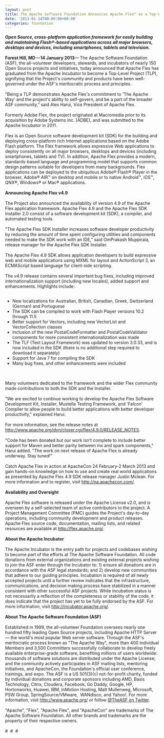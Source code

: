 ```yaml
---
layout: post
title: The Apache Software Foundation Announces Apache Flex™ as a Top-Level Project
date: '2013-01-14T00:00:00+00:00'
categories: foundation
---
```

<i><b>Open Source, cross-platform application framework for easily building and maintaining Flash®-based applications across all major browsers, desktops and devices, including smartphones, tablets and television.<br /></b></i><br /><b>Forest Hill, MD –-14 January 2013-–</b> The Apache Software Foundation (ASF), the all-volunteer developers, stewards, and incubators of nearly 150 Open Source projects and initiatives, today announced that Apache Flex has graduated from the Apache Incubator to become a Top-Level Project (TLP), signifying that the Project's community and products have been well-governed under the ASF's meritocratic process and principles.<br /> <br />&quot;Being a TLP demonstrates Apache Flex's commitment to 'The Apache Way' and the project's ability to self-govern, and be a part of the broader ASF community,” said Alex Harui, Vice President of Apache Flex.<br /> <br />Formerly Adobe Flex, the project originated at Macromedia prior to its acquisition by Adobe Systems Inc. (ADBE), and was submitted to the Apache Incubator in 2011.<br /> <br />Flex is an Open Source software development kit (SDK) for the building and deploying cross-platform rich Internet applications based on the Adobe Flash platform. The Flex framework allows expressive Web applications to deploy consistently on all major browsers, desktops and devices (including smartphones, tablets and TV). In addition, Apache Flex provides a modern, standards-based language and programming model that supports common design patterns suitable for developers from many backgrounds. Flex applications can be deployed to the ubiquitous Adobe® Flash® Player in the browser, Adobe® AIR™ on desktop and mobile or to native Android™, iOS™, QNX®, Windows® or Mac® applications.<br /> <br /><b>Announcing Apache Flex v4.9</b><br /><br />The Project also announced the availability of version 4.9 of the Apache Flex application framework. Apache Flex 4.9 and the Apache Flex SDK Installer 2.0 consist of a software development kit (SDK), a compiler, and automated testing tools.<br /><br />&quot;The Apache Flex SDK Installer increases software developer productivity by reducing the amount of time spent configuring utilities and components needed to make the SDK work with an IDE,&quot; said OmPrakash Muppirala, release manager for the Apache Flex SDK Installer.<br /><br />The Apache Flex 4.9 SDK allows application developers to build expressive web and mobile applications using MXML for layout and ActionScript 3, an ECMAScript based language for client-side scripting.<br /><br />The v4.9 release contains several important bug fixes, including improved internationalization support (including new locales), added support and enhancements. Highlights include:<br /><br /> 
  <ul> 
    <li>New localizations for Australian, British, Canadian, Greek, Switzerland (German) and Portuguese</li> 
    <li>The SDK can be compiled to work with Flash Player versions 10.2 through 11.5</li> 
    <li>Better support for Vectors, including new VectorList and VectorCollection classes</li> 
    <li>Inclusion of the new PostalCodeFormatter and PostalCodeValidator components for more consistent internationalization was made</li> 
    <li>The TLF (Text Layout Framework) was updated to version 3.0.33, and is now included in the SDK (there is no additional step required to download it separately)</li> 
    <li>Support for Java 7 for compiling the SDK</li> 
    <li>Many bug fixes, and other enhancements were included</li> 
  </ul><br /><br />Many volunteers dedicated to the framework and the wider Flex community made contributions to both the SDK and the Installer.<br /><br />&quot;We are excited to continue working to develop the Apache Flex Software Development Kit, Installer, Mustella Testing Framework, and 'Falcon' Compiler to allow people to build better applications with better developer productivity,&quot; explained Harui.<br /><br />For more information, see the release notes at <a href="http://www.apache.org/dyn/closer.cgi/flex/4.9.0/RELEASE_NOTES">http://www.apache.org/dyn/closer.cgi/flex/4.9.0/RELEASE_NOTES</a>.<br /> <br />&quot;Code has been donated but our work isn’t complete to include better support for Maven and better parity between mx and spark components,&quot; Harui added. &quot;The work on next release of Apache Flex is already underway. Stay tuned!&quot;<br /><br />Catch Apache Flex in action at ApacheCon 24 February-2 March 2013 and gain hands-on knowledge on how to use and create real world applications as presented by Apache Flex 4.9 SDK release manager Justin Mclean. For more information and to register, visit <a href="http://na.apachecon.com/">http://na.apachecon.com/</a>.<br /><br /><b>Availability and Oversight</b><br /> <br />Apache Flex software is released under the Apache License v2.0, and is overseen by a self-selected team of active contributors to the project. A Project Management Committee (PMC) guides the Project's day-to-day operations, including community development and product releases. Apache Flex source code, documentation, mailing lists, and related resources are available at <a href="http://flex.apache.org/">http://flex.apache.org/</a>.<br /> <br /><b>About the Apache Incubator</b><br /> <br />The Apache Incubator is the entry path for projects and codebases wishing to become part of the efforts at The Apache Software Foundation. All code donations from external organizations and existing external projects wishing to join the ASF enter through the Incubator to: 1) ensure all donations are in accordance with the ASF legal standards; and 2) develop new communities that adhere to our guiding principles. Incubation is required of all newly accepted projects until a further review indicates that the infrastructure, communications, and decision making process have stabilized in a manner consistent with other successful ASF projects. While incubation status is not necessarily a reflection of the completeness or stability of the code, it does indicate that the project has yet to be fully endorsed by the ASF. For more information, visit <a href="http://incubator.apache.org/">http://incubator.apache.org/</a>.<br /><br /><b>About The Apache Software Foundation (ASF)</b><br /><br />Established in 1999, the all-volunteer Foundation oversees nearly one hundred fifty leading Open Source projects, including Apache HTTP Server — the world's most popular Web server software. Through the ASF's meritocratic process known as &quot;The Apache Way&quot;, more than 400 individual Members and 3,500 Committers successfully collaborate to develop freely available enterprise-grade software, benefiting millions of users worldwide: thousands of software solutions are distributed under the Apache License; and the community actively participates in ASF mailing lists, mentoring initiatives, and ApacheCon, the Foundation's official user conference, trainings, and expo. The ASF is a US 501(3)(c) not-for-profit charity, funded by individual donations and corporate sponsors including AMD, Basis Technology, Citrix, Cloudera, Facebook, Go Daddy, Google, HP, Hortonworks, Huawei, IBM, InMotion Hosting, Matt Mullenweg, Microsoft, PSW Group, SpringSource/VMware,&nbsp; WANdisco, and Yahoo!. For more information, visit <a href="http://www.apache.org/">http://www.apache.org/</a> or follow <a href="https://twitter.com/TheASF">@TheASF on Twitter</a>.<br /><br />&quot;Apache&quot;, &quot;Flex&quot;, &quot;Apache Flex&quot;, and &quot;ApacheCon&quot; are trademarks of The Apache Software Foundation. All other brands and trademarks are the property of their respective owners.<br /><br />#&nbsp; #&nbsp; # <br />

